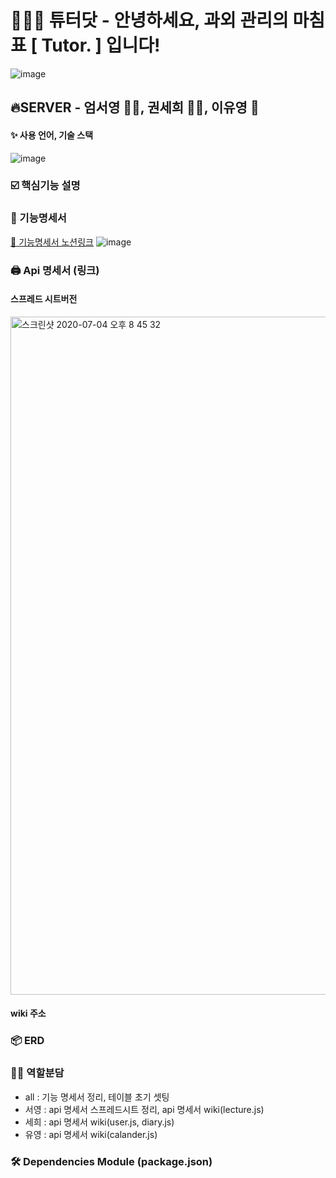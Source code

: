 # 🧑🏼‍🏫 튜터닷 -  안녕하세요, 과외 관리의 마침표 [ Tutor. ] 입니다!
![image](https://user-images.githubusercontent.com/22907830/86105632-8b4ea980-bafa-11ea-8b2d-dc329635ea07.png)

## 🔥SERVER  - 엄서영 🧞‍♂️, 권세희 🧞‍♀️, 이유영 🧞
#### ✨ 사용 언어, 기술 스택
![image](https://user-images.githubusercontent.com/22907830/86451099-62762080-bd55-11ea-8ebf-a3afbad43c6f.png)

### ☑️ 핵심기능 설명

### 📄 기능명세서

[👀 기능명세서 노션링크](https://www.notion.so/Server-5e780fef15c440fba3e6ddf43a0452a6)
![image](https://user-images.githubusercontent.com/22907830/86483312-c10bc080-bd8e-11ea-9ae0-41dc220092da.png)

### 🖨 Api 명세서 (링크)

#### 스프레드 시트버전
<img width="1085" alt="스크린샷 2020-07-04 오후 8 45 32" src="https://user-images.githubusercontent.com/22907830/86512223-2b7a3a80-be3b-11ea-878a-d304fb424976.png">

#### wiki 주소

### 📦 ERD

### 👭🏼 역할분담
- all : 기능 명세서 정리, 테이블 초기 셋팅
- 서영 : api 명세서 스프레드시트 정리, api 명세서 wiki(lecture.js)
- 세희 : api 명세서 wiki(user.js, diary.js)
- 유영 : api 명세서 wiki(calander.js)

### 🛠 Dependencies Module (package.json)
